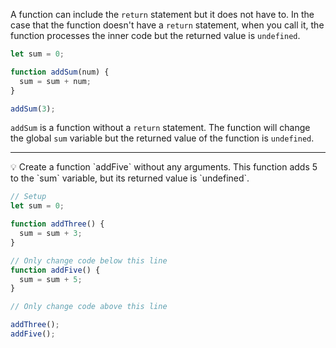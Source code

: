 A function can include the `return` statement but it does not have to. In the case that the function doesn't have a `return` statement, when you call it, the function processes the inner code but the returned value is `undefined`.

```jsx
let sum = 0;

function addSum(num) {
  sum = sum + num;
}

addSum(3);
```

`addSum` is a function without a `return` statement. The function will change the global `sum` variable but the returned value of the function is `undefined`.

---

<aside>
💡 Create a function `addFive` without any arguments. This function adds 5 to the `sum` variable, but its returned value is `undefined`.

</aside>

```jsx
// Setup
let sum = 0;

function addThree() {
  sum = sum + 3;
}

// Only change code below this line
function addFive() {
  sum = sum + 5;
}

// Only change code above this line

addThree();
addFive();
```

